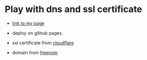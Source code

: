 # Play with dns and ssl certificate

- [link to my page](https://rbondarenko.tk)

- deploy on github pages. 
- ssl certificate from [cloudflare](https://cloudflare.com)
- domain from          [freenom](https://freenom.com) 

